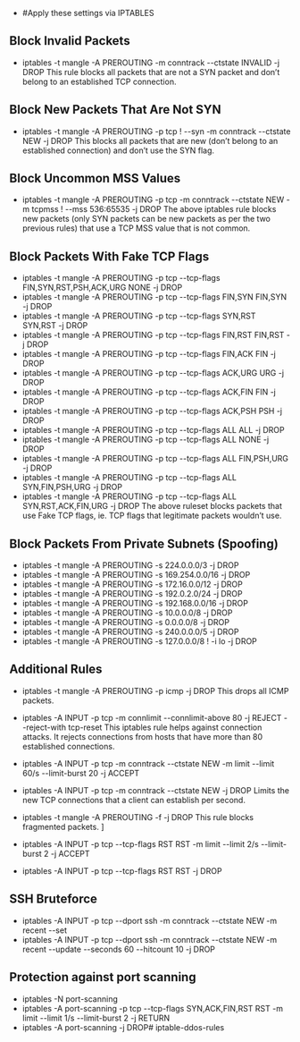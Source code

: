 - #Apply these settings via IPTABLES

## Block Invalid Packets
- iptables -t mangle -A PREROUTING -m conntrack --ctstate INVALID -j DROP
This rule blocks all packets that are not a SYN packet and don’t belong to an established TCP connection.

## Block New Packets That Are Not SYN
- iptables -t mangle -A PREROUTING -p tcp ! --syn -m conntrack --ctstate NEW -j DROP
This blocks all packets that are new (don’t belong to an established connection) and don’t use the SYN flag. 

## Block Uncommon MSS Values
- iptables -t mangle -A PREROUTING -p tcp -m conntrack --ctstate NEW -m tcpmss ! --mss 536:65535 -j DROP
The above iptables rule blocks new packets (only SYN packets can be new packets as per the two previous rules) that use a TCP MSS value that is not common. 
 
## Block Packets With Fake TCP Flags
- iptables -t mangle -A PREROUTING -p tcp --tcp-flags FIN,SYN,RST,PSH,ACK,URG NONE -j DROP 
- iptables -t mangle -A PREROUTING -p tcp --tcp-flags FIN,SYN FIN,SYN -j DROP 
- iptables -t mangle -A PREROUTING -p tcp --tcp-flags SYN,RST SYN,RST -j DROP 
- iptables -t mangle -A PREROUTING -p tcp --tcp-flags FIN,RST FIN,RST -j DROP 
- iptables -t mangle -A PREROUTING -p tcp --tcp-flags FIN,ACK FIN -j DROP 
- iptables -t mangle -A PREROUTING -p tcp --tcp-flags ACK,URG URG -j DROP 
- iptables -t mangle -A PREROUTING -p tcp --tcp-flags ACK,FIN FIN -j DROP 
- iptables -t mangle -A PREROUTING -p tcp --tcp-flags ACK,PSH PSH -j DROP 
- iptables -t mangle -A PREROUTING -p tcp --tcp-flags ALL ALL -j DROP 
- iptables -t mangle -A PREROUTING -p tcp --tcp-flags ALL NONE -j DROP 
- iptables -t mangle -A PREROUTING -p tcp --tcp-flags ALL FIN,PSH,URG -j DROP 
- iptables -t mangle -A PREROUTING -p tcp --tcp-flags ALL SYN,FIN,PSH,URG -j DROP 
- iptables -t mangle -A PREROUTING -p tcp --tcp-flags ALL SYN,RST,ACK,FIN,URG -j DROP
The above ruleset blocks packets that use Fake TCP flags, ie. TCP flags that legitimate packets wouldn’t use.

## Block Packets From Private Subnets (Spoofing)
- iptables -t mangle -A PREROUTING -s 224.0.0.0/3 -j DROP 
- iptables -t mangle -A PREROUTING -s 169.254.0.0/16 -j DROP 
- iptables -t mangle -A PREROUTING -s 172.16.0.0/12 -j DROP 
- iptables -t mangle -A PREROUTING -s 192.0.2.0/24 -j DROP 
- iptables -t mangle -A PREROUTING -s 192.168.0.0/16 -j DROP 
- iptables -t mangle -A PREROUTING -s 10.0.0.0/8 -j DROP 
- iptables -t mangle -A PREROUTING -s 0.0.0.0/8 -j DROP 
- iptables -t mangle -A PREROUTING -s 240.0.0.0/5 -j DROP 
- iptables -t mangle -A PREROUTING -s 127.0.0.0/8 ! -i lo -j DROP
 
## Additional Rules
- iptables -t mangle -A PREROUTING -p icmp -j DROP
This drops all ICMP packets. 

- iptables -A INPUT -p tcp -m connlimit --connlimit-above 80 -j REJECT --reject-with tcp-reset
This iptables rule helps against connection attacks. It rejects connections from hosts that have more than 80 established connections. 

- iptables -A INPUT -p tcp -m conntrack --ctstate NEW -m limit --limit 60/s --limit-burst 20 -j ACCEPT 
- iptables -A INPUT -p tcp -m conntrack --ctstate NEW -j DROP
Limits the new TCP connections that a client can establish per second. 

- iptables -t mangle -A PREROUTING -f -j DROP
This rule blocks fragmented packets. ]

- iptables -A INPUT -p tcp --tcp-flags RST RST -m limit --limit 2/s --limit-burst 2 -j ACCEPT 
- iptables -A INPUT -p tcp --tcp-flags RST RST -j DROP
 
## SSH Bruteforce
- iptables -A INPUT -p tcp --dport ssh -m conntrack --ctstate NEW -m recent --set 
- iptables -A INPUT -p tcp --dport ssh -m conntrack --ctstate NEW -m recent --update --seconds 60 --hitcount 10 -j DROP  

## Protection against port scanning
- iptables -N port-scanning 
- iptables -A port-scanning -p tcp --tcp-flags SYN,ACK,FIN,RST RST -m limit --limit 1/s --limit-burst 2 -j RETURN 
- iptables -A port-scanning -j DROP# iptable-ddos-rules